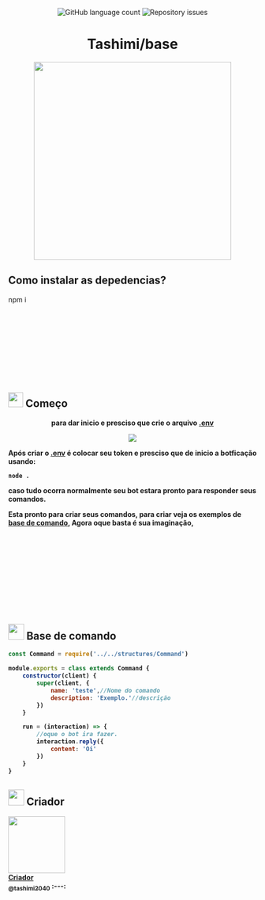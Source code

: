 <p align="center">
  <img alt="GitHub language count" src="https://img.shields.io/github/languages/count/whoisdon/CommunityStructure?color=%2304D361">
	
  <img alt="Repository issues" src="https://img.shields.io/github/languages/top/whoisdon/CommunityStructure">
</p>
<h1 align="center">Tashimi/base</h1>
<p align="center">

 <img src="https://github.com/Tashimi2040/BotV14/assets/132114580/997a1876-1fb3-43f3-9975-b6a7b3990c83.jpg" width="400"/>

</p>
 
<h2>Como instalar as depedencias?</h2>

<p>npm i</p>

<br>
<br>
<br>
<br>
<br>
<br>
<br>
<br>
<b>


<h2><img align="near" src="https://cdn.discordapp.com/emojis/999075964254425188.webp?size=96&quality=lossless" width="30px"/> Começo</h2>
<p align="center">para dar inicio e presciso que crie o arquivo <a href="https://github.com/Tashimi2040/BotV14/blob/main/.envexample">.env</a></p>
<p align="center"> <img src="https://github.com/Tashimi2040/BotV14/assets/132114580/bc4f7322-5b46-4cd3-837e-417bb2f174ad"/> </p>
<p>Após criar o <a href="https://github.com/Tashimi2040/BotV14/blob/main/.envexample">.env</a> é colocar seu token e presciso que de inicio a botficação usando:</p>

```
node .
```
<p>caso tudo ocorra normalmente seu bot estara pronto para responder seus comandos.</p>
<p>Esta pronto para criar seus comandos, para criar veja os exemplos de <a href="https://github.com/Tashimi2040/BotV14#-base-de-comando">base de comando</a>, Agora oque basta é sua imaginação,</p>
<br>
<br>
<br>
<br>
<br>
<br>
<br>
<br>
<br>
<h2><img align="near" src="https://cdn.discordapp.com/emojis/990307703668752435.webp?size=96&quality=lossless" width="32px" /> Base de comando</h2>

```js
const Command = require('../../structures/Command')

module.exports = class extends Command {
    constructor(client) {
        super(client, {
            name: 'teste',//Nome do comando
            description: 'Exemplo.'//descrição
        })
    }

    run = (interaction) => {
	    //oque o bot ira fazer.
        interaction.reply({
            content: 'Oi'
        })
    }
}
```
 

<h2><img align="near" src="https://cdn.discordapp.com/emojis/806694071627546725.webp?size=96&quality=lossless" width="32px"> Criador</h2> 


 [<img src="https://github.com/Tashimi2040/BotV14/assets/132114580/32c2457c-2c23-48bc-9d90-bab8d9156086?size=115" width=115><br>Criador<br><sub>@tashimi2040</sub>](https://github.com/Tashimi2040) 
 :---:


